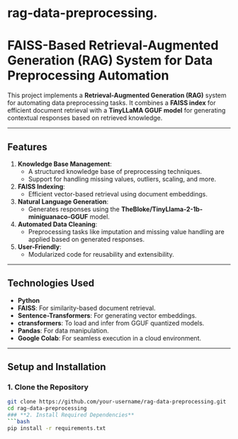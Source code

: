 # rag-data-preprocessing.
# FAISS-Based Retrieval-Augmented Generation (RAG) System for Data Preprocessing Automation

This project implements a **Retrieval-Augmented Generation (RAG)** system for automating data preprocessing tasks. It combines a **FAISS index** for efficient document retrieval with a **TinyLLaMA GGUF model** for generating contextual responses based on retrieved knowledge.

---

## **Features**
1. **Knowledge Base Management**:
   - A structured knowledge base of preprocessing techniques.
   - Support for handling missing values, outliers, scaling, and more.
2. **FAISS Indexing**:
   - Efficient vector-based retrieval using document embeddings.
3. **Natural Language Generation**:
   - Generates responses using the **TheBloke/TinyLlama-2-1b-miniguanaco-GGUF** model.
4. **Automated Data Cleaning**:
   - Preprocessing tasks like imputation and missing value handling are applied based on generated responses.
5. **User-Friendly**:
   - Modularized code for reusability and extensibility.

---

## **Technologies Used**
- **Python**
- **FAISS**: For similarity-based document retrieval.
- **Sentence-Transformers**: For generating vector embeddings.
- **ctransformers**: To load and infer from GGUF quantized models.
- **Pandas**: For data manipulation.
- **Google Colab**: For seamless execution in a cloud environment.

---

## **Setup and Installation**

### **1. Clone the Repository**
```bash
git clone https://github.com/your-username/rag-data-preprocessing.git
cd rag-data-preprocessing
### **2. Install Required Dependencies**
```bash
pip install -r requirements.txt
